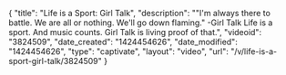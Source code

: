 {
    "title": "Life is a Sport: Girl Talk",
    "description": "\"I'm always there to battle. We are all or nothing. We'll go down flaming.\" -Girl Talk Life is a sport. And music counts. Girl Talk is living proof of that.",
    "videoid": "3824509",
    "date_created": "1424454626",
    "date_modified": "1424454626",
    "type": "captivate",
    "layout": "video",
    "url": "\/v\/life-is-a-sport-girl-talk\/3824509"
}